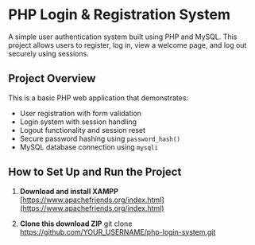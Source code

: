 # PHP Login & Registration System

A simple user authentication system built using PHP and MySQL. This project allows users to register, log in, view a welcome page, and log out securely using sessions.


## Project Overview

This is a basic PHP web application that demonstrates:
- User registration with form validation
- Login system with session handling
- Logout functionality and session reset
- Secure password hashing using `password_hash()`
- MySQL database connection using `mysqli`


##  How to Set Up and Run the Project

1. **Download and install XAMPP**  
   [https://www.apachefriends.org/index.html](https://www.apachefriends.org/index.html)

2. **Clone this  download ZIP**
   git clone https://github.com/YOUR_USERNAME/php-login-system.git




 

